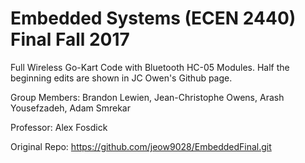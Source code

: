 # Embedded Systems (ECEN 2440) Final Fall 2017

Full Wireless Go-Kart Code with Bluetooth HC-05 Modules. Half the beginning edits are shown in JC Owen's Github page.

Group Members: Brandon Lewien, Jean-Christophe Owens, Arash Yousefzadeh, Adam Smrekar

Professor: Alex Fosdick

Original Repo: https://github.com/jeow9028/EmbeddedFinal.git

